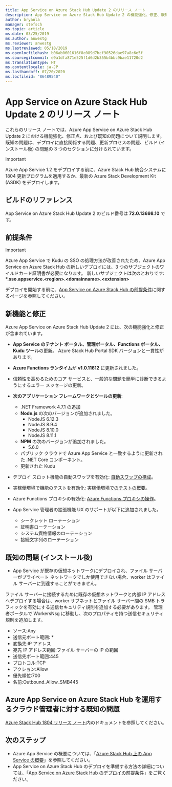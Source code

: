```yaml
---
title: App Service on Azure Stack Hub Update 2 のリリース ノート
description: App Service on Azure Stack Hub Update 2 の機能強化、修正、既知の問題の詳細を説明します。
author: bryanla
manager: stefsch
ms.topic: article
ms.date: 03/25/2019
ms.author: anwestg
ms.reviewer: anwestg
ms.lastreviewed: 05/18/2019
ms.openlocfilehash: b06ab0601616f8c089d7bcf90526dae97a8c6e5f
ms.sourcegitcommit: e9a1dfa871e525f1d6d2b355b4bbc9bae11720d2
ms.translationtype: HT
ms.contentlocale: ja-JP
ms.lasthandoff: 07/20/2020
ms.locfileid: "86489540"
---
```

# <a name="app-service-on-azure-stack-hub-update-2-release-notes"></a>App Service on Azure Stack Hub Update 2 のリリース ノート

これらのリリース ノートでは、Azure App Service on Azure Stack Hub Update 2 における機能強化、修正点、および既知の問題について説明します。 既知の問題は、デプロイに直接関係する問題、更新プロセスの問題、ビルド (インストール後) の問題の 3 つのセクションに分けられています。

> [!IMPORTANT]
> Azure App Service 1.2 をデプロイする前に、Azure Stack Hub 統合システムに 1804 更新プログラムを適用するか、最新の Azure Stack Development Kit (ASDK) をデプロイします。

## <a name="build-reference"></a>ビルドのリファレンス

App Service on Azure Stack Hub Update 2 のビルド番号は **72.0.13698.10** です。

## <a name="prerequisites"></a>前提条件

> [!IMPORTANT]
> Azure App Service で Kudu の SSO の処理方法が改善されたため、Azure App Service on Azure Stack Hub の新しいデプロイには、3 つのサブジェクトのワイルドカード証明書が必要になります。 新しいサブジェクトは次のとおりです: **\*.sso.appservice.\<region\>.\<domainname\>.\<extension\>**

デプロイを開始する前に、[App Service on Azure Stack Hub の前提条件](azure-stack-app-service-before-you-get-started.md)に関するページを参照してください。

## <a name="new-features-and-fixes"></a>新機能と修正

Azure App Service on Azure Stack Hub Update 2 には、次の機能強化と修正が含まれています。

- **App Service のテナント ポータル、管理ポータル、Functions ポータル、Kudu ツール**の更新。 Azure Stack Hub Portal SDK バージョンと一貫性があります。

- **Azure Functions ランタイム**が **v1.0.11612** に更新されました。

- 信頼性を高めるためのコア サービスと、一般的な問題を簡単に診断できるようにするエラー メッセージの更新。

- **次のアプリケーション フレームワークとツールの更新**:
  - .NET Framework 4.7.1 の追加
  - **Node.js** の次のバージョンが追加されました。
    - NodeJS 6.12.3
    - NodeJS 8.9.4
    - NodeJS 8.10.0
    - NodeJS 8.11.1
  - **NPM** の次のバージョンが追加されました。
    - 5.6.0
  - パブリック クラウドで Azure App Service と一致するように更新された .NET Core コンポーネント。
  - 更新された Kudu

- デプロイ スロット機能の自動スワップを有効化: [自動スワップの構成](/azure/app-service/deploy-staging-slots#configure-auto-swap)。

- 実稼働環境で機能のテストを有効化: [実稼働環境でのテストの概要](https://azure.microsoft.com/resources/videos/introduction-to-azure-websites-testing-in-production-with-galin-iliev/)。

- Azure Functions プロキシの有効化: [Azure Functions プロキシの操作](/azure/azure-functions/functions-proxies)。

- App Service 管理者の拡張機能 UX のサポートが以下に追加されました。
  - シークレット ローテーション
  - 証明書ローテーション
  - システム資格情報のローテーション
  - 接続文字列のローテーション

## <a name="known-issues-post-installation"></a>既知の問題 (インストール後)

- App Service が既存の仮想ネットワークにデプロイされ、ファイル サーバーがプライベート ネットワークでしか使用できない場合、worker はファイル サーバーに到達することができません。

ファイル サーバーに接続するために既存の仮想ネットワークと内部 IP アドレスへデプロイする場合は、worker サブネットとファイル サーバー間の SMB トラフィックを有効にする送信セキュリティ規則を追加する必要があります。 管理者ポータルで WorkersNsg に移動し、次のプロパティを持つ送信セキュリティ規則を追加します。

* ソース:Any
* 送信元ポート範囲: *
* 変換先:IP アドレス
* 宛先 IP アドレス範囲:ファイル サーバーの IP の範囲
* 送信先ポート範囲:445
* プロトコル:TCP
* アクション:Allow
* 優先順位:700
* 名前:Outbound_Allow_SMB445

## <a name="known-issues-for-cloud-admins-operating-azure-app-service-on-azure-stack-hub"></a>Azure App Service on Azure Stack Hub を運用するクラウド管理者に対する既知の問題

[Azure Stack Hub 1804 リリース ノート](./release-notes.md?view=azs-2002)内のドキュメントを参照してください。

## <a name="next-steps"></a>次のステップ

- Azure App Service の概要については、「[Azure Stack Hub 上の App Service の概要](azure-stack-app-service-overview.md)」を参照してください。
- App Service on Azure Stack Hub のデプロイを準備する方法の詳細については、「[App Service on Azure Stack Hub のデプロイの前提条件](azure-stack-app-service-before-you-get-started.md)」をご覧ください。
